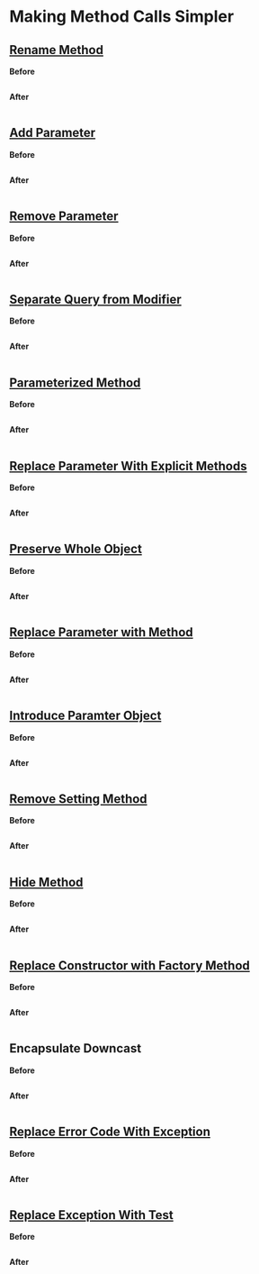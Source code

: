 # Making Method Calls Simpler

## [Rename Method](https://sourcemaking.com/refactoring/rename-method)

**Before**

```java
```

**After**

```java
```

## [Add Parameter](https://sourcemaking.com/refactoring/add-parameter)

**Before**

```java
```

**After**

```java
```

## [Remove Parameter](https://sourcemaking.com/refactoring/remove-parameter)

**Before**

```java
```

**After**

```java
```

## [Separate Query from Modifier](https://sourcemaking.com/refactoring/separate-query-from-modifier)

**Before**

```java
```

**After**

```java
```

## [Parameterized Method](https://sourcemaking.com/refactoring/parameterize-method)

**Before**

```java
```

**After**

```java
```

## [Replace Parameter With Explicit Methods](https://sourcemaking.com/refactoring/replace-parameter-with-explicit-methods)

**Before**

```java
```

**After**

```java
```

## [Preserve Whole Object](https://sourcemaking.com/refactoring/preserve-whole-object)

**Before**

```java
```

**After**

```java
```

## [Replace Parameter with Method](https://sourcemaking.com/refactoring/replace-parameter-with-method-call)

**Before**

```java
```

**After**

```java
```

## [Introduce Paramter Object](https://sourcemaking.com/refactoring/introduce-parameter-object)

**Before**

```java
```

**After**

```java
```

## [Remove Setting Method](https://sourcemaking.com/refactoring/remove-setting-method)

**Before**

```java
```

**After**

```java
```

## [Hide Method](https://sourcemaking.com/refactoring/hide-method)

**Before**

```java
```

**After**

```java
```

## [Replace Constructor with Factory Method](https://sourcemaking.com/refactoring/replace-constructor-with-factory-method)

**Before**

```java
```

**After**

```java
```

## Encapsulate Downcast

**Before**

```java
```

**After**

```java
```

## [Replace Error Code With Exception](https://sourcemaking.com/refactoring/replace-error-code-with-exception)

**Before**

```java
```

**After**

```java
```

## [Replace Exception With Test](https://sourcemaking.com/refactoring/replace-exception-with-test)

**Before**

```java
```

**After**

```java
```

